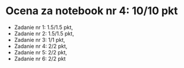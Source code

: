 # Ocena za notebook nr 4: 10/10 pkt
* Zadanie nr 1: 1.5/1.5 pkt,
* Zadanie nr 2: 1.5/1.5 pkt,
* Zadanie nr 3: 1/1 pkt,
* Zadanie nr 4: 2/2 pkt,
* Zadanie nr 5: 2/2 pkt,
* Zadanie nr 6: 2/2 pkt
